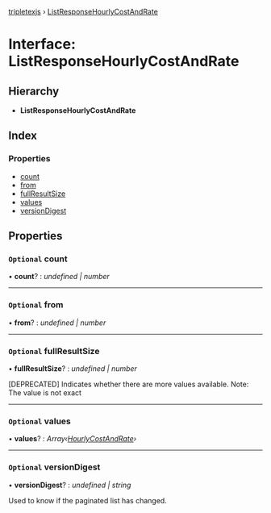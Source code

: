 [tripletexjs](../README.md) › [ListResponseHourlyCostAndRate](listresponsehourlycostandrate.md)

# Interface: ListResponseHourlyCostAndRate

## Hierarchy

* **ListResponseHourlyCostAndRate**

## Index

### Properties

* [count](listresponsehourlycostandrate.md#optional-count)
* [from](listresponsehourlycostandrate.md#optional-from)
* [fullResultSize](listresponsehourlycostandrate.md#optional-fullresultsize)
* [values](listresponsehourlycostandrate.md#optional-values)
* [versionDigest](listresponsehourlycostandrate.md#optional-versiondigest)

## Properties

### `Optional` count

• **count**? : *undefined | number*

___

### `Optional` from

• **from**? : *undefined | number*

___

### `Optional` fullResultSize

• **fullResultSize**? : *undefined | number*

[DEPRECATED] Indicates whether there are more values available. Note: The value is not exact

___

### `Optional` values

• **values**? : *Array‹[HourlyCostAndRate](hourlycostandrate.md)›*

___

### `Optional` versionDigest

• **versionDigest**? : *undefined | string*

Used to know if the paginated list has changed.
